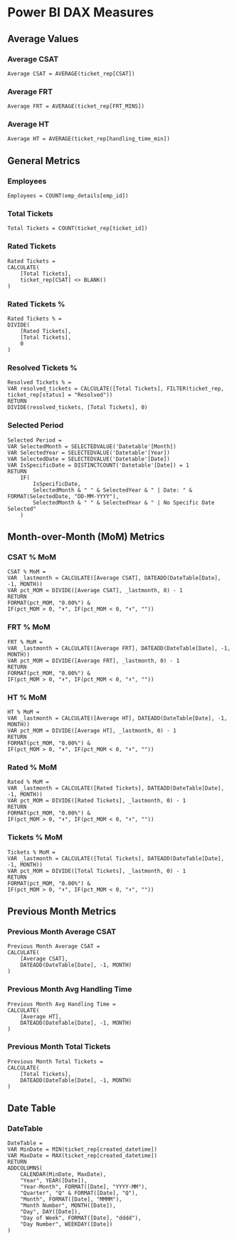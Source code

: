 # Power BI DAX Measures

## Average Values

### Average CSAT
```dax
Average CSAT = AVERAGE(ticket_rep[CSAT])
```

### Average FRT
```dax
Average FRT = AVERAGE(ticket_rep[FRT_MINS])
```

### Average HT
```dax
Average HT = AVERAGE(ticket_rep[handling_time_min])
```

## General Metrics

### Employees
```dax
Employees = COUNT(emp_details[emp_id])
```

### Total Tickets
```dax
Total Tickets = COUNT(ticket_rep[ticket_id])
```

### Rated Tickets
```dax
Rated Tickets = 
CALCULATE(
    [Total Tickets], 
    ticket_rep[CSAT] <> BLANK()
)
```

### Rated Tickets %
```dax
Rated Tickets % = 
DIVIDE(
    [Rated Tickets],
    [Total Tickets],
    0
)
```

### Resolved Tickets %
```dax
Resolved Tickets % = 
VAR resolved_tickets = CALCULATE([Total Tickets], FILTER(ticket_rep, ticket_rep[status] = "Resolved"))
RETURN
DIVIDE(resolved_tickets, [Total Tickets], 0)
```

### Selected Period
```dax
Selected Period = 
VAR SelectedMonth = SELECTEDVALUE('Datetable'[Month])
VAR SelectedYear = SELECTEDVALUE('Datetable'[Year])
VAR SelectedDate = SELECTEDVALUE('Datetable'[Date])
VAR IsSpecificDate = DISTINCTCOUNT('Datetable'[Date]) = 1
RETURN
    IF(
        IsSpecificDate,
        SelectedMonth & " " & SelectedYear & " | Date: " & FORMAT(SelectedDate, "DD-MM-YYYY"),
        SelectedMonth & " " & SelectedYear & " | No Specific Date Selected"
    )
```

## Month-over-Month (MoM) Metrics

### CSAT % MoM
```dax
CSAT % MoM = 
VAR _lastmonth = CALCULATE([Average CSAT], DATEADD(DateTable[Date], -1, MONTH))
VAR pct_MOM = DIVIDE([Average CSAT], _lastmonth, 0) - 1
RETURN
FORMAT(pct_MOM, "0.00%") & 
IF(pct_MOM > 0, "⬆", IF(pct_MOM < 0, "⬇", ""))
```

### FRT % MoM
```dax
FRT % MoM = 
VAR _lastmonth = CALCULATE([Average FRT], DATEADD(DateTable[Date], -1, MONTH))
VAR pct_MOM = DIVIDE([Average FRT], _lastmonth, 0) - 1
RETURN
FORMAT(pct_MOM, "0.00%") & 
IF(pct_MOM > 0, "⬆", IF(pct_MOM < 0, "⬇", ""))
```

### HT % MoM
```dax
HT % MoM = 
VAR _lastmonth = CALCULATE([Average HT], DATEADD(DateTable[Date], -1, MONTH))
VAR pct_MOM = DIVIDE([Average HT], _lastmonth, 0) - 1
RETURN
FORMAT(pct_MOM, "0.00%") & 
IF(pct_MOM > 0, "⬆", IF(pct_MOM < 0, "⬇", ""))
```

### Rated % MoM
```dax
Rated % MoM = 
VAR _lastmonth = CALCULATE([Rated Tickets], DATEADD(DateTable[Date], -1, MONTH))
VAR pct_MOM = DIVIDE([Rated Tickets], _lastmonth, 0) - 1
RETURN
FORMAT(pct_MOM, "0.00%") & 
IF(pct_MOM > 0, "⬆", IF(pct_MOM < 0, "⬇", ""))
```

### Tickets % MoM
```dax
Tickets % MoM = 
VAR _lastmonth = CALCULATE([Total Tickets], DATEADD(DateTable[Date], -1, MONTH))
VAR pct_MOM = DIVIDE([Total Tickets], _lastmonth, 0) - 1
RETURN
FORMAT(pct_MOM, "0.00%") & 
IF(pct_MOM > 0, "⬆", IF(pct_MOM < 0, "⬇", ""))
```

## Previous Month Metrics

### Previous Month Average CSAT
```dax
Previous Month Average CSAT = 
CALCULATE(
    [Average CSAT], 
    DATEADD(DateTable[Date], -1, MONTH)
)
```

### Previous Month Avg Handling Time
```dax
Previous Month Avg Handling Time = 
CALCULATE(
    [Average HT],
    DATEADD(DateTable[Date], -1, MONTH)
)
```

### Previous Month Total Tickets
```dax
Previous Month Total Tickets = 
CALCULATE(
    [Total Tickets],
    DATEADD(DateTable[Date], -1, MONTH)
)
```

## Date Table

### DateTable
```dax
DateTable = 
VAR MinDate = MIN(ticket_rep[created_datetime])
VAR MaxDate = MAX(ticket_rep[created_datetime])
RETURN
ADDCOLUMNS(
    CALENDAR(MinDate, MaxDate),
    "Year", YEAR([Date]),
    "Year-Month", FORMAT([Date], "YYYY-MM"),
    "Quarter", "Q" & FORMAT([Date], "Q"),
    "Month", FORMAT([Date], "MMMM"),
    "Month Number", MONTH([Date]),
    "Day", DAY([Date]),
    "Day of Week", FORMAT([Date], "dddd"),
    "Day Number", WEEKDAY([Date])
)
```
